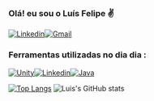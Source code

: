### Olá! eu sou o Luís Felipe ✌️

[![Linkedin](https://img.shields.io/badge/LinkedIn-0077B5?style=for-the-badge&logo=linkedin&logoColor=white)](www.linkedin.com/in/luísfelipe)[![Gmail](https://img.shields.io/badge/Gmail-D14836?style=for-the-badge&logo=gmail&logoColor=white)](https://mail.google.com/mail/u/0/?tab=rm&ogbl#inbox)




### Ferramentas utilizadas no dia dia :

[![Unity](https://img.shields.io/badge/Unity-100000?style=for-the-badge&logo=unity&logoColor=white)](https://github.com/Darklordshiver/Trabalhos-utilizando-Unity)[![Linkedin](https://img.shields.io/badge/Python-3776AB?style=for-the-badge&logo=python&logoColor=white)](www.linkedin.com/in/LuísFelipe)[![Java](https://img.shields.io/badge/Java-ED8B00?style=for-the-badge&logo=java&logoColor=white)](www.linkedin.com/in/LuísFelipe)


[![Top Langs](https://github-readme-stats.vercel.app/api/top-langs/?username=Darklordshiver&layout=compact)](https://github.com/anuraghazra/github-readme-stats)
![Luis's GitHub stats](https://github-readme-stats.vercel.app/api?username=Darklordshiver&show_icons=true&theme=cobalt)

